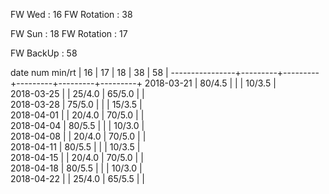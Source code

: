 FW Wed      : 16 
FW Rotation : 38

FW Sun      : 18
FW Rotation : 17

FW BackUp   : 58

date num min/rt |    16   |    17   |    18   |    38   |    58   | 
----------------+---------+---------+---------+---------+---------+
2018-03-21      |  80/4.5 |         |         |  10/3.5 |        
2018-03-25      |         |  25/4.0 |  65/5.0 |         |        
2018-03-28      |  75/5.0 |         |         |  15/3.5 |        
2018-04-01      |         |  20/4.0 |  70/5.0 |         |        
2018-04-04      |  80/5.5 |         |         |  10/3.0 |        
2018-04-08      |         |  20/4.0 |  70/5.0 |         |        
2018-04-11      |  80/5.5 |         |         |  10/3.5 |        
2018-04-15      |         |  20/4.0 |  70/5.0 |         |        
2018-04-18      |  80/5.5 |         |         |  10/3.0 |        
2018-04-22      |         |  25/4.0 |  65/5.5 |         |        

